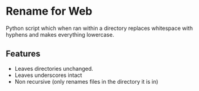 # Rename for Web
Python script which when ran within a directory replaces whitespace with hyphens and makes everything lowercase.

## Features
- Leaves directories unchanged.
- Leaves underscores intact
- Non recursive (only renames files in the directory it is in)
